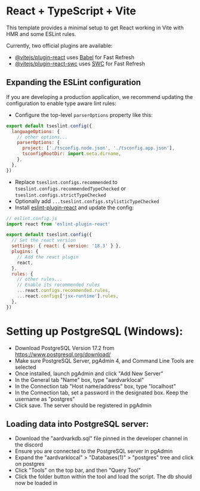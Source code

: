 # React + TypeScript + Vite

This template provides a minimal setup to get React working in Vite with HMR and some ESLint rules.

Currently, two official plugins are available:

- [@vitejs/plugin-react](https://github.com/vitejs/vite-plugin-react/blob/main/packages/plugin-react/README.md) uses [Babel](https://babeljs.io/) for Fast Refresh
- [@vitejs/plugin-react-swc](https://github.com/vitejs/vite-plugin-react-swc) uses [SWC](https://swc.rs/) for Fast Refresh

## Expanding the ESLint configuration

If you are developing a production application, we recommend updating the configuration to enable type aware lint rules:

- Configure the top-level `parserOptions` property like this:

```js
export default tseslint.config({
  languageOptions: {
    // other options...
    parserOptions: {
      project: ['./tsconfig.node.json', './tsconfig.app.json'],
      tsconfigRootDir: import.meta.dirname,
    },
  },
})
```

- Replace `tseslint.configs.recommended` to `tseslint.configs.recommendedTypeChecked` or `tseslint.configs.strictTypeChecked`
- Optionally add `...tseslint.configs.stylisticTypeChecked`
- Install [eslint-plugin-react](https://github.com/jsx-eslint/eslint-plugin-react) and update the config:

```js
// eslint.config.js
import react from 'eslint-plugin-react'

export default tseslint.config({
  // Set the react version
  settings: { react: { version: '18.3' } },
  plugins: {
    // Add the react plugin
    react,
  },
  rules: {
    // other rules...
    // Enable its recommended rules
    ...react.configs.recommended.rules,
    ...react.configs['jsx-runtime'].rules,
  },
})
```

# Setting up PostgreSQL (Windows):

- Download PostgreSQL Version 17.2 from https://www.postgresql.org/download/
- Make sure PostgreSQL Server, pgAdmin 4, and Command Line Tools are selected
- Once installed, launch pgAdmin and click "Add New Server"
- In the General tab "Name" box, type "aardvarklocal"
- In the Connection tab "Host name/address" box, type "localhost"
- In the Connection tab, set a password in the designated box. Keep the username as "postgres"
- Click save. The server should be registered in pgAdmin

## Loading data into PostgreSQL server:

- Download the "aardvarkdb.sql" file pinned in the developer channel in the discord
- Ensure you are connected to the PostgreSQL server in pgAdmin
- Expand the "aardvarklocal" > "Databases(1)" > "postgres" tree and click on postgres
- Click "Tools" on the top bar, and then "Query Tool"
- Click the folder button within the tool and load the script. The db should now be loaded in
